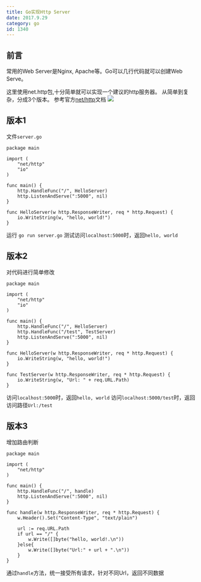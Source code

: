 ```yaml
---
title: Go实现Http Server
date: 2017.9.29
category: go
id: 1340
---
```


## 前言
常用的Web Server是Nginx, Apache等。Go可以几行代码就可以创建Web Serve。

这里使用net.http包,十分简单就可以实现一个建议的http服务器。
从简单到复杂，分成3个版本。
参考官方[net/http](https://golang.org/pkg/net/http/)文档
![](/images/2017/09/golang.jpg)

## 版本1
文件`server.go`
```
package main

import (
	"net/http"
	"io"
)
	
func main() {
	http.HandleFunc("/", HelloServer)
	http.ListenAndServe(":5000", nil)
}

func HelloServer(w http.ResponseWriter, req * http.Request) {
	io.WriteString(w, "hello, world!")
}
```
运行 `go run server.go`
测试访问`localhost:5000`时，返回`hello, world`


## 版本2
对代码进行简单修改
```
package main

import (
	"net/http"
	"io"
)
	
func main() {
	http.HandleFunc("/", HelloServer)
	http.HandleFunc("/test", TestServer)
	http.ListenAndServe(":5000", nil)
}

func HelloServer(w http.ResponseWriter, req * http.Request) {
	io.WriteString(w, "hello, world!")
}

func TestServer(w http.ResponseWriter, req * http.Request) {
	io.WriteString(w, "Url: " + req.URL.Path)
}
```
访问`localhost:5000`时，返回`hello, world`
访问`localhost:5000/test`时，返回访问路径`Url:/test`

## 版本3
增加路由判断
```
package main

import (
	"net/http"
)
	
func main() {
	http.HandleFunc("/", handle)
	http.ListenAndServe(":5000", nil)
}

func handle(w http.ResponseWriter, req * http.Request) {
	w.Header().Set("Content-Type", "text/plain")
	
	url := req.URL.Path
	if url == "/" {
		w.Write([]byte("hello, world!.\n"))
	}else{
		w.Write([]byte("Url:" + url + ".\n"))
	}
}
```
通过`handle`方法，统一接受所有请求，针对不同Url，返回不同数据